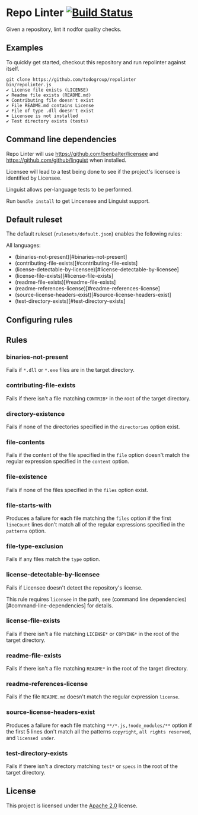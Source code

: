 # Repo Linter [![Build Status](https://travis-ci.org/todogroup/repolinter.svg?branch=master)](https://travis-ci.org/todogroup/repolinter)

Given a repository, lint it nodfor quality checks.

## Examples

To quickly get started, checkout this repository and run repolinter against itself.

```
git clone https://github.com/todogroup/repolinter
bin/repolinter.js
✔ License file exists (LICENSE)
✔ Readme file exists (README.md)
✖ Contributing file doesn't exist
✔ File README.md contains License
✔ File of type .dll doesn't exist
✖ Licensee is not installed
✔ Test directory exists (tests)
```

## Command line dependencies

Repo Linter will use https://github.com/benbalter/licensee and https://github.com/github/linguist when installed.

Licensee will lead to a test being done to see if the project's licensee is identified by Licensee.

Linguist allows per-language tests to be performed.

Run `bundle install` to get Lincensee and Linguist support.

## Default ruleset
The default ruleset (```rulesets/default.json```) enables the following rules:

All languages:
* (binaries-not-present)[#binaries-not-present]
* (contributing-file-exists)[#contributing-file-exists]
* (license-detectable-by-licensee)[#license-detectable-by-licensee]
* (license-file-exists)[#license-file-exists]
* (readme-file-exists)[#readme-file-exists]
* (readme-references-license)[#readme-references-license]
* (source-license-headers-exist)[#source-license-headers-exist]
* (test-directory-exists)[#test-directory-exists]

## Configuring rules

## Rules
### binaries-not-present
Fails if ```*.dll``` or ```*.exe``` files are in the target directory.

### contributing-file-exists
Fails if there isn't a file matching ```CONTRIB*``` in the root of the target directory.

### directory-existence
Fails if none of the directories specified in the ```directories``` option exist.

### file-contents
Fails if the content of the file specified in the ```file``` option doesn't match the regular expression specified in the ```content``` option. 

### file-existence
Fails if none of the files specified in the ```files``` option exist.

### file-starts-with
Produces a failure for each file matching the ```files``` option if the first ```lineCount``` lines don't match all of the regular expressions specified in the ```patterns``` option.

### file-type-exclusion
Fails if any files match the ```type``` option.

### license-detectable-by-licensee
Fails if Licensee doesn't detect the repository's license.

This rule requires ```licensee``` in the path, see (command line dependencies)[#command-line-dependencies] for details.

### license-file-exists
Fails if there isn't a file matching ```LICENSE*``` or ```COPYING*``` in the root of the target directory.

### readme-file-exists
Fails if there isn't a file matching ```README*``` in the root of the target directory.

### readme-references-license
Fails if the file ```README.md``` doesn't match the regular expression ```license```.

### source-license-headers-exist
Produces a failure for each file matching ```**/*.js,!node_modules/**``` option if the first 5 lines don't match all the patterns ```copyright```, ```all rights reserved```, and ```licensed under```.

### test-directory-exists
Fails if there isn't a directory matching ```test*``` or ```specs``` in the root of the target directory.

## License

This project is licensed under the [Apache 2.0](LICENSE) license.

